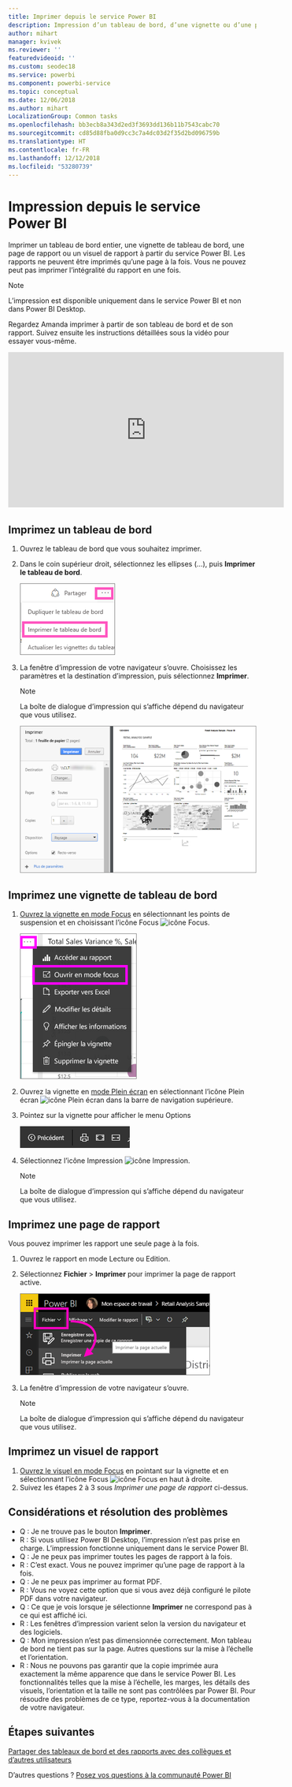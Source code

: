 ```yaml
---
title: Imprimer depuis le service Power BI
description: Impression d’un tableau de bord, d’une vignette ou d’une page de rapport à partir de Power BI.
author: mihart
manager: kvivek
ms.reviewer: ''
featuredvideoid: ''
ms.custom: seodec18
ms.service: powerbi
ms.component: powerbi-service
ms.topic: conceptual
ms.date: 12/06/2018
ms.author: mihart
LocalizationGroup: Common tasks
ms.openlocfilehash: bb3ecb8a343d2ed3f3693dd136b11b7543cabc70
ms.sourcegitcommit: cd85d88fba0d9cc3c7a4dc03d2f35d2bd096759b
ms.translationtype: HT
ms.contentlocale: fr-FR
ms.lasthandoff: 12/12/2018
ms.locfileid: "53280739"
---
```

# <a name="printing-from-power-bi-service"></a>Impression depuis le service Power BI
Imprimer un tableau de bord entier, une vignette de tableau de bord, une page de rapport ou un visuel de rapport à partir du service Power BI. Les rapports ne peuvent être imprimés qu’une page à la fois. Vous ne pouvez peut pas imprimer l’intégralité du rapport en une fois.

> [!NOTE]
> L’impression est disponible uniquement dans le service Power BI et non dans Power BI Desktop.
> 
> 

Regardez Amanda imprimer à partir de son tableau de bord et de son rapport. Suivez ensuite les instructions détaillées sous la vidéo pour essayer vous-même.

<iframe width="560" height="315" src="https://www.youtube.com/embed/jtlLGRKBvXY" frameborder="0" allowfullscreen></iframe>

## <a name="print-a-dashboard"></a>Imprimez un tableau de bord
1. Ouvrez le tableau de bord que vous souhaitez imprimer.
2. Dans le coin supérieur droit, sélectionnez les ellipses (…), puis **Imprimer le tableau de bord**.
   
    ![Option d’impression du tableau de bord](./media/end-user-print/pbi_print_dash_ellipses.png)
3. La fenêtre d’impression de votre navigateur s’ouvre. Choisissez les paramètres et la destination d’impression, puis sélectionnez **Imprimer**.
   
   > [!NOTE]
   > La boîte de dialogue d’impression qui s’affiche dépend du navigateur que vous utilisez.
   > 
   
    ![boîte de dialogue Imprimer](./media/end-user-print/pbi_print_dash_new2.png)

## <a name="print-a-dashboard-tile"></a>Imprimez une vignette de tableau de bord
1. [Ouvrez la vignette en mode Focus](end-user-focus.md) en sélectionnant les points de suspension et en choisissant l’icône Focus ![icône Focus](./media/end-user-print/power-bi-focus-icon.png).
   
    ![menu des points de suspension](./media/end-user-print/menu-options.png)
2. Ouvrez la vignette en [mode Plein écran](end-user-focus.md) en sélectionnant l’icône Plein écran ![icône Plein écran](./media/end-user-print/power-bi-full-screen-icon.png) dans la barre de navigation supérieure.
3. Pointez sur la vignette pour afficher le menu Options
   
    ![menu d’options Plein écran](./media/end-user-print/menu-options-new.png)
4. Sélectionnez l’icône Impression ![icône Impression](./media/end-user-print/print-icon.png).     
   
   > [!NOTE]
   > La boîte de dialogue d’impression qui s’affiche dépend du navigateur que vous utilisez.
   > 
   > 

## <a name="print-a-report-page"></a>Imprimez une page de rapport
Vous pouvez imprimer les rapport une seule page à la fois.

1. Ouvrez le rapport en mode Lecture ou Edition.
2. Sélectionnez **Fichier** > **Imprimer** pour imprimer la page de rapport active.
   
    ![menu Fichier Power BI](./media/end-user-print/power-bi-print.png)
3. La fenêtre d’impression de votre navigateur s’ouvre.
   
   > [!NOTE]
   > La boîte de dialogue d’impression qui s’affiche dépend du navigateur que vous utilisez.
   > 
   > 

## <a name="print-a-report-visual"></a>Imprimez un visuel de rapport
1. [Ouvrez le visuel en mode Focus](end-user-focus.md) en pointant sur la vignette et en sélectionnant l’icône Focus ![icône Focus](./media/end-user-print/power-bi-focus-icon.png) en haut à droite.
2. Suivez les étapes 2 à 3 sous *Imprimer une page de rapport* ci-dessus.

## <a name="considerations-and-troubleshooting"></a>Considérations et résolution des problèmes
* Q : Je ne trouve pas le bouton **Imprimer**.    
* R : Si vous utilisez Power BI Desktop, l’impression n’est pas prise en charge.  L’impression fonctionne uniquement dans le service Power BI.
* Q : Je ne peux pas imprimer toutes les pages de rapport à la fois.    
* R : C’est exact. Vous ne pouvez imprimer qu’une page de rapport à la fois.
* Q : Je ne peux pas imprimer au format PDF.    
* R : Vous ne voyez cette option que si vous avez déjà configuré le pilote PDF dans votre navigateur.    
* Q : Ce que je vois lorsque je sélectionne **Imprimer** ne correspond pas à ce qui est affiché ici.    
* R : Les fenêtres d’impression varient selon la version du navigateur et des logiciels.
* Q : Mon impression n’est pas dimensionnée correctement.  Mon tableau de bord ne tient pas sur la page. Autres questions sur la mise à l’échelle et l’orientation.    
* R : Nous ne pouvons pas garantir que la copie imprimée aura exactement la même apparence que dans le service Power BI. Les fonctionnalités telles que la mise à l’échelle, les marges, les détails des visuels, l’orientation et la taille ne sont pas contrôlées par Power BI. Pour résoudre des problèmes de ce type, reportez-vous à la documentation de votre navigateur.      

## <a name="next-steps"></a>Étapes suivantes
[Partager des tableaux de bord et des rapports avec des collègues et d’autres utilisateurs](../service-share-dashboards.md)

D’autres questions ? [Posez vos questions à la communauté Power BI](http://community.powerbi.com/)

